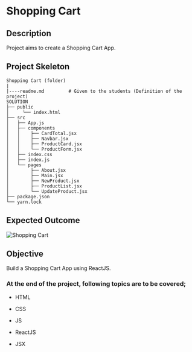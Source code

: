
# Shopping Cart

## Description

Project aims to create a Shopping Cart App.


## Project Skeleton

```
Shopping Cart (folder)
|
|----readme.md         # Given to the students (Definition of the project)
SOLUTION
├── public
│     └── index.html
├── src
│   ├── App.js
│   ├── components
│   │    ├── CardTotal.jsx
│   │    ├── Navbar.jsx
│   │    ├── ProductCard.jsx
│   │    └── ProductForm.jsx
│   ├── index.css
│   ├── index.js
│   └── pages
│        ├── About.jsx
│        ├── Main.jsx
│        ├── NewProduct.jsx
│        ├── ProductList.jsx
│        └── UpdateProduct.jsx
├── package.json
└── yarn.lock

```

## Expected Outcome

![Shopping Cart](./src/assets/chrome-capture-2024-8-9.gif)

## Objective

Build a Shopping Cart App using ReactJS.

### At the end of the project, following topics are to be covered;

- HTML

- CSS

- JS

- ReactJS

- JSX
